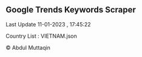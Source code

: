 

## Google Trends Keywords Scraper 
 
Last Update 11-01-2023 , 17:45:22

Country List :
VIETNAM.json



© Abdul Muttaqin 
